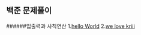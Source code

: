 ## 백준 문제풀이

######입출력과 사칙연산 
1.[hello World](https://github.com/uuuugi/beakjoon/blob/master/src/Hello%20World.c) 
2.[we love kriii](https://github.com/uuuugi/beakjoon/blob/master/src/We%20love%20kriii.c)
